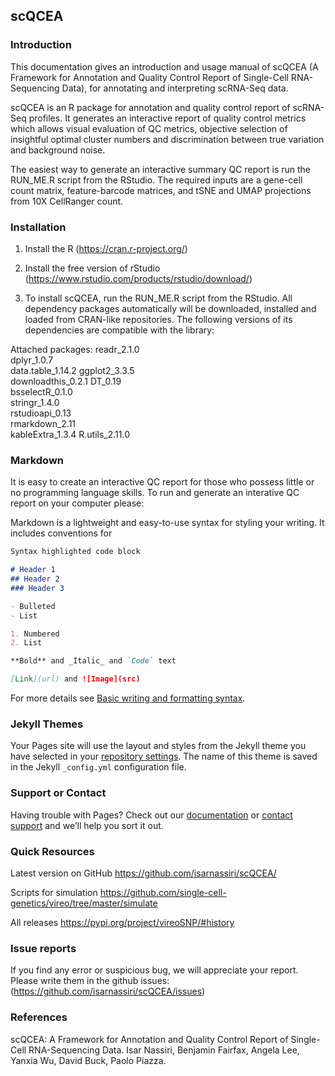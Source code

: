 ## scQCEA

### Introduction 

This documentation gives an introduction and usage manual of scQCEA (A Framework for Annotation and Quality Control Report of Single-Cell RNA-Sequencing Data), for annotating and interpreting scRNA-Seq data.

scQCEA is an R package for annotation and quality control report of scRNA-Seq profiles. It generates an interactive report of quality control metrics which allows visual evaluation of QC metrics, objective selection of insightful optimal cluster numbers and discrimination between true variation and background noise.

The easiest way to generate an interactive summary QC report is run the RUN_ME.R script from the RStudio. The required inputs are a gene-cell count matrix, feature-barcode matrices, and tSNE and UMAP projections from 10X CellRanger count.

### Installation

1. Install the R (https://cran.r-project.org/)

2. Install the free version of rStudio (https://www.rstudio.com/products/rstudio/download/)

3. To install scQCEA, run the RUN_ME.R script from the RStudio. All dependency packages automatically will be downloaded, installed and loaded from CRAN-like repositories. The following versions of its dependencies are compatible with the library:

Attached packages:
readr_2.1.0       
dplyr_1.0.7        
data.table_1.14.2 
ggplot2_3.3.5      
downloadthis_0.2.1
DT_0.19            
bsselectR_0.1.0    
stringr_1.4.0     
rstudioapi_0.13    
rmarkdown_2.11  
kableExtra_1.3.4
R.utils_2.11.0 

### Markdown

It is easy to create an interactive QC report for those who possess little or no programming language skills. To run and generate an interative QC report on your computer please:

Markdown is a lightweight and easy-to-use syntax for styling your writing. It includes conventions for

```markdown
Syntax highlighted code block

# Header 1
## Header 2
### Header 3

- Bulleted
- List

1. Numbered
2. List

**Bold** and _Italic_ and `Code` text

[Link](url) and ![Image](src)
```

For more details see [Basic writing and formatting syntax](https://docs.github.com/en/github/writing-on-github/getting-started-with-writing-and-formatting-on-github/basic-writing-and-formatting-syntax).

### Jekyll Themes

Your Pages site will use the layout and styles from the Jekyll theme you have selected in your [repository settings](https://github.com/isarnassiri/scQCEA/settings/pages). The name of this theme is saved in the Jekyll `_config.yml` configuration file.

### Support or Contact

Having trouble with Pages? Check out our [documentation](https://docs.github.com/categories/github-pages-basics/) or [contact support](https://support.github.com/contact) and we’ll help you sort it out.

### Quick Resources
Latest version on GitHub https://github.com/isarnassiri/scQCEA/

Scripts for simulation https://github.com/single-cell-genetics/vireo/tree/master/simulate

All releases https://pypi.org/project/vireoSNP/#history

### Issue reports
If you find any error or suspicious bug, we will appreciate your report. Please write them in the github issues:(https://github.com/isarnassiri/scQCEA/issues)

### References
scQCEA: A Framework for Annotation and Quality Control Report of Single-Cell RNA-Sequencing Data. Isar Nassiri, Benjamin Fairfax, Angela Lee, Yanxia Wu, David Buck, Paolo Piazza.


